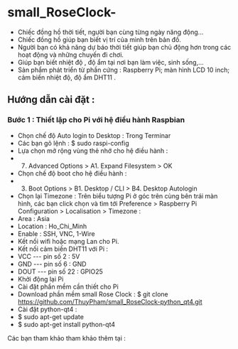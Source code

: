 # small_RoseClock-
* Chiếc đồng hồ thời tiết, người bạn cùng từng ngày năng động... 
* Chiếc đồng hồ giúp bạn biết vị trí của mình trên bản đồ. 
* Người bạn có khả năng dự báo thời tiết giúp bạn chủ động hơn trong các hoạt động và những chuyến đi chơi. 
* Giúp bạn biết nhiệt độ , độ ẩm tại nơi bạn làm việc, sinh sống,... 
* Sản phẩm phát triển từ phần cứng : Raspberry Pi; màn hình LCD 10 inch; cảm biến nhiệt độ, độ ẩm DHT11 . 
## Hướng dẫn cài đặt : 
### Bước 1 : Thiết lập cho Pi với hệ điều hành Raspbian 
- Chọn chế độ Auto login to Desktop : Trong Terminar 
 - Các bạn gõ lệnh :
  $ sudo raspi-config
 - Lựa chọn mở rộng vùng thẻ nhớ cho hệ điều hành :
  - 7. Advanced Options > A1. Expand Filesystem > OK
 - Chọn chế độ boot cho hệ điều hành :
  - 3. Boot Options > B1. Desktop / CLI  > B4. Desktop Autologin
- Chọn lại Timezone : Trên biểu tượng Pi ở góc trên cùng bên trái màn hình, các bạn click chọn và tìm tới Preference > Raspberry  Pi Configuration  > Localisation > Timezone  : 
 - Area : Asia
 - Location : Ho_Chi_Minh
- Enable : SSH, VNC, 1-Wire 
- Kết nối wifi hoặc mạng Lan cho Pi.
- Kết nối cảm biến DHT11 với Pi : 
 - VCC  --- pin số 2 : 5V
 - GND  ---  pin số 6 : GND
 - DOUT ---  pin số 22 : GPIO25
- Khởi động lại Pi
- Cài đặt phần mềm cần thiết cho Pi 
 - Download phần mềm small Rose Clock : $ git clone https://github.com/ThuyPham/small_RoseClock-python_qt4.git 
 - Cài đặt python-qt4 : 
  - $ sudo apt-get update 
  - $ sudo apt-get install python-qt4
    
Các bạn tham khảo tham khảo thêm tại : 
